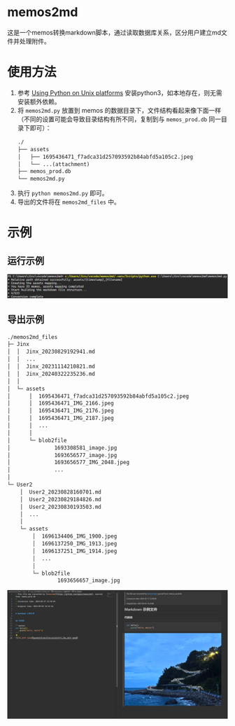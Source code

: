 # memos2md
这是一个memos转换markdown脚本，通过读取数据库关系，区分用户建立md文件并处理附件。

# 使用方法

1. 参考 [Using Python on Unix platforms](https://docs.python.org/3/using/unix.html) 安装python3，如本地存在，则无需安装额外依赖。
2. 将 `memos2md.py` 放置到 memos 的数据目录下，文件结构看起来像下面一样（不同的设置可能会导致目录结构有所不同，复制到与 `memos_prod.db` 同一目录下即可）：
    ```md
    ./
    ├── assets
    │   ├── 1695436471_f7adca31d257093592b84abfd5a105c2.jpeg
    │   └── ...(attachment)
    ├── memos_prod.db
    └── memos2md.py
    ```
3. 执行 `python memos2md.py` 即可。
4. 导出的文件将在 `memos2md_files` 中。

# 示例

## 运行示例

![运行示例](.md_assets/running.png)

## 导出示例

```md
./memos2md_files
├─ Jinx
│  │  Jinx_20230829192941.md
│  │  ...
│  │  Jinx_20231114210821.md
│  │  Jinx_20240322235236.md
│  │
│  └─ assets
│      │  1695436471_f7adca31d257093592b84abfd5a105c2.jpeg
│      │  1695436471_IMG_2166.jpeg
│      │  1695436471_IMG_2176.jpeg
│      │  1695436471_IMG_2187.jpeg
│      │  ...
│      │
│      └─ blob2file
│              1693308581_image.jpg
│              1693656577_image.jpg
│              1693656577_IMG_2048.jpeg
│              ...
│
└─ User2
    │  User2_20230828160701.md
    │  User2_20230829184826.md
    │  User2_20230830193503.md
    │  ...
    │
    └─ assets
        │  1696134406_IMG_1900.jpeg
        │  1696137250_IMG_1913.jpeg
        │  1696137251_IMG_1914.jpeg
        │  ...
        │
        └─ blob2file
                1693656657_image.jpg
```

![文件示例](.md_assets/md_file.png)